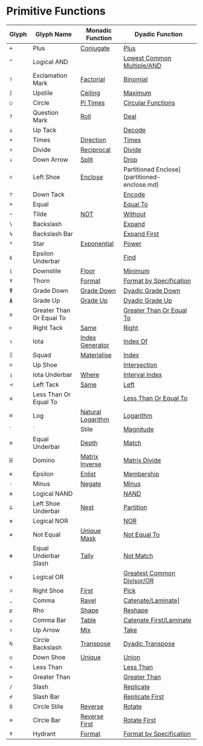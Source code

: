 <h1 class="heading"><span class="name">Primitive Functions</span></h1>

|Glyph|Glyph Name|Monadic Function|Dyadic Function|
|---|---|---|---|
|`+`|Plus|[Conjugate](conjugate.md)|[Plus](plus.md)|
|`^`|Logical AND|&nbsp;|[Lowest Common Multiple/AND](lowest-common-multiple-and.md)|
|`!`|Exclamation Mark|[Factorial](factorial.md)|[Binomial](binomial.md)|
|`⌈`|Upstile|[Ceiling](ceiling.md)|[Maximum](maximum.md)|
|`○`|Circle|[Pi Times](pi-times.md)|[Circular Functions](circular-functions.md)|
|`?`|Question Mark|[Roll](roll.md)|[Deal](deal.md)|
|`⊥`|Up Tack|&nbsp;|[Decode](decode.md)|
|`×`|Times|[Direction](direction.md)|[Times](times.md)|
|`÷`|Divide|[Reciprocal](reciprocal.md)|[Divide](divide.md)|
|`↓`|Down Arrow|[Split](split.md)|[Drop](drop/index.md)|
|`⊂`|Left Shoe|[Enclose](enclose/index.md)|Partitioned Enclose](partitioned-enclose.md)|
|`⊤`|Down Tack|&nbsp;|[Encode](encode.md)|
|`=`|Equal|&nbsp;|[Equal To](equal-to.md)|
|`~`|Tilde|[NOT](not.md)|[Without](without.md)|
|`\`|Backslash|&nbsp;|[Expand](expand.md)|
|`⍀`|Backslash Bar|&nbsp;|[Expand First](expand-first.md)|
|`*`|Star|[Exponential](exponential.md)|[Power](power.md)|
|`⍷`|Epsilon Underbar|&nbsp;|[Find](find.md)|
|`⌊`|Downstile|[Floor](floor.md)|[Minimum](minimum.md)|
|`⍕`|Thorn|[Format](format.md)|[Format by Specification](format-by-specification.md)|
|`⍒`|Grade Down|[Grade Down](grade-down.md)|[Dyadic Grade Down](dyadic-grade-down.md)|
|`⍋`|Grade Up|[Grade Up](grade-up.md)|[Dyadic Grade Up](dyadic-grade-up.md)|
|`≥`|Greater Than Or Equal To|&nbsp;|[Greater Than Or Equal To](greater-than-or-equal-to.md)|
|`⊢`|Right Tack|[Same](same.md)|[Right](right.md)|
|`⍳`|Iota|[Index Generator](index-generator.md)|[Index Of](index-of.md)|
|`⌷`|Squad|[Materialise](materialise.md)|[Index](index-function/index.md)|
|`∩`|Up Shoe|&nbsp;|[Intersection](intersection.md)|
|`⍸`|Iota Underbar|[Where](where.md)|[Interval Index](interval-index.md)|
|`⊣`|Left Tack|[Same](same.md)|[Left](left.md)|
|`≤`|Less Than Or Equal To|&nbsp;|[Less Than Or Equal To](less-than-or-equal-to.md)|
|`⍟`|Log|[Natural Logarithm](natural-logarithm.md)|[Logarithm](logarithm.md)|
|`|`|Stile|[Magnitude](magnitude.md)|[Residue](residue.md)|
|`≡`|Equal Underbar|[Depth](depth.md)|[Match](match.md)|
|`⌹`|Domino|[Matrix Inverse](matrix-inverse.md)|[Matrix Divide](matrix-divide.md)|
|`∊`|Epsilon|[Enlist](enlist.md)|[Membership](membership.md)|
|`-`|Minus|[Negate](negate.md)|[Minus](minus.md)|
|`⍲`|Logical NAND|&nbsp;|[NAND](nand.md)|
|`⊆`|Left Shoe Underbar|[Nest](nest.md)|[Partition](partition.md)|
|`⍱`|Logical NOR|&nbsp;|[NOR](nor.md)|
|`≠`|Not Equal|[Unique Mask](unique-mask.md)|[Not Equal To](not-equal-to.md)|
|`≢`|Equal Underbar Slash|[Tally](tally.md)|[Not Match](not-match.md)|
|`∨`|Logical OR|&nbsp;|[Greatest Common Divisor/OR](greatest-common-divisor-or.md)|
|`⊃`|Right Shoe|[First](first.md)|[Pick](pick.md)|
|`,`|Comma|[Ravel](ravel/index.md)|[Catenate/Laminate](catenate-laminate.md)]
|`⍴`|Rho|[Shape](shape.md)|[Reshape](reshape.md)|
|`⍪`|Comma Bar|[Table](table.md)|[Catenate First/Laminate](catenate-first.md)|
|`↑`|Up Arrow|[Mix](mix.md)|[Take](take/index.md)|
|`⍉`|Circle Backslash|[Transpose](transpose.md)|[Dyadic Transpose](dyadic-transpose.md)|
|`∪`|Down Shoe|[Unique](unique.md)|[Union](union.md)|
|`<`|Less Than|&nbsp;|[Less Than](less-than.md)
|`>`|Greater Than|&nbsp;|[Greater Than](greater-than.md)
|`/`|Slash|&nbsp;|[Replicate](replicate.md)
|`⌿`|Slash Bar|&nbsp;|[Replicate First](replicate-first.md)
|`⌽`|Circle Stile|[Reverse](reverse.md)|[Rotate](rotate.md)
|`⊖`|Circle Bar|[Reverse First](reverse-first.md)|[Rotate First](rotate-first.md)
|`⍕`|Hydrant|[Format](format.md)|[Format by Specification](format-by-specification.md)